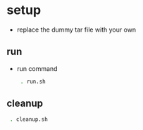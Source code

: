 # setup

- replace the dummy tar file with your own


## run

- run command
  ```bash
   . run.sh
  ```

## cleanup

```bash
 . cleanup.sh
```